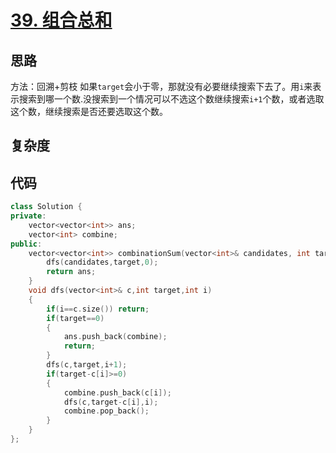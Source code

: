 # [39. 组合总和](https://leetcode-cn.com/problems/combination-sum/)

## 思路
方法：回溯+剪枝
如果`target`会小于零，那就没有必要继续搜索下去了。用`i`来表示搜索到哪一个数.没搜索到一个情况可以不选这个数继续搜索`i+1`个数，或者选取这个数，继续搜索是否还要选取这个数。
## 复杂度


## 代码
```cpp
class Solution {
private:
    vector<vector<int>> ans;
    vector<int> combine;
public:
    vector<vector<int>> combinationSum(vector<int>& candidates, int target) {
        dfs(candidates,target,0);
        return ans;
    }
    void dfs(vector<int>& c,int target,int i)
    {
        if(i==c.size()) return;
        if(target==0)
        {
            ans.push_back(combine);
            return;
        }
        dfs(c,target,i+1);
        if(target-c[i]>=0)
        {
            combine.push_back(c[i]);
            dfs(c,target-c[i],i);
            combine.pop_back();
        }
    }
};
```